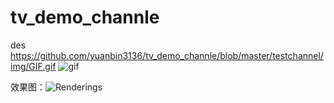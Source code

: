 # tv_demo_channle
des
https://github.com/yuanbin3136/tv_demo_channle/blob/master/testchannel/img/GIF.gif
![gif](https://github.com/yuanbin3136/tv_demo_channle/blob/master/testchannel/img/GIF.gif"““鼠标移到这上面显示文字？”“")  




效果图：![Renderings](https://github.com/yuanbin3136/tv_demo_channle/blob/master/testchannel/img/GIF.gif "““鼠标移到这上面显示文字？”“")  

